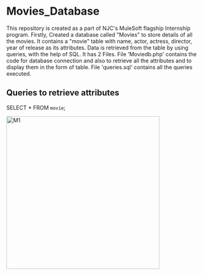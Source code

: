 # Movies_Database
 This repository is created as a part of NJC's MuleSoft flagship Internship program. Firstly, Created a database called "Movies" to store details of all the movies. It contains a "movie" table with name, actor, actress, director, year of release as its attributes. Data is retrieved from the table by using queries, with the help of SQL. It has 2 Files. File 'Moviedb.php' contains the code for database connection and also  to retrieve all the attributes and to display them in the form of table. File 'queries.sql' contains all the queries executed.
 
 ## Queries to retrieve attributes
 
 SELECT * FROM `movie`;
 
 <img width="400" alt="M1" src="https://user-images.githubusercontent.com/65858783/136676673-cbca81c4-52bd-4b09-885e-bad061854cb9.png">

